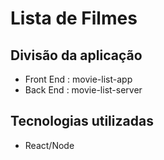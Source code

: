 # Lista de Filmes

## Divisão da aplicação

- Front End : movie-list-app
- Back End : movie-list-server

## Tecnologias utilizadas

- React/Node